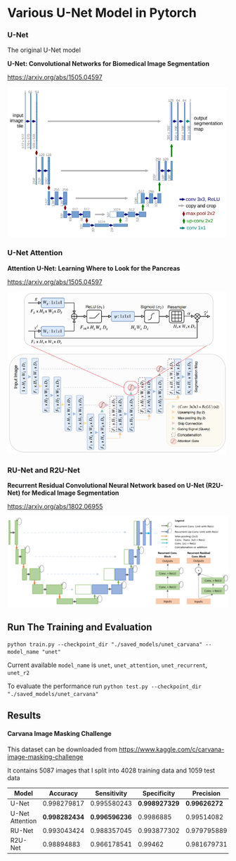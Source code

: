 # Various U-Net Model in Pytorch


### U-Net
The original U-Net model

**U-Net: Convolutional Networks for Biomedical Image Segmentation**

https://arxiv.org/abs/1505.04597 
<p align="left">
  <img src="https://github.com/kvpratama/unet/blob/master/assets/unet.png" width="500">
</p>

### U-Net Attention
**Attention U-Net: Learning Where to Look for the Pancreas**

https://arxiv.org/abs/1505.04597 
<p align="left">
  <img src="https://github.com/kvpratama/unet/blob/master/assets/unet_attention.png" width="500">
</p>

### RU-Net and R2U-Net
**Recurrent Residual Convolutional Neural Network based on U-Net (R2U-Net) for Medical Image Segmentation**

https://arxiv.org/abs/1802.06955
<p align="left">
  <img src="https://github.com/kvpratama/unet/blob/master/assets/unet_recurrent.png" width="800">
</p>


## Run The Training and Evaluation
``python train.py --checkpoint_dir "./saved_models/unet_carvana" --model_name "unet"``

Current available ``model_name`` is ``unet``, ``unet_attention``, ``unet_recurrent``, ``unet_r2``

To evaluate the performance run ``python test.py --checkpoint_dir "./saved_models/unet_carvana"``


## Results
#### Carvana Image Masking Challenge
This dataset can be downloaded from https://www.kaggle.com/c/carvana-image-masking-challenge

It contains 5087 images that I split into 4028 training data and 1059 test data

|Model   	        |Accuracy 	    |Sensitivity  	|Specificity  	|Precision  	|F1  	        |Jaccard  	    |Dice
|---	            |---	        |---	        |---	        |---	        |---	        |---	        |---
|U-Net  	        |0.998279817    |0.995580243    |**0.998927329**|**0.99626272** |**0.995910721**|**0.991872912**|**0.995911221**    
|U-Net Attention  	|**0.998282434**|**0.996596236**|0.9986885      |0.99514082     |0.995856454    |0.991767802    |0.995856954  	    
|RU-Net  	        |0.993043424    |0.988357045    |0.993877302    |0.979795889    |0.98386901     |0.968556633    |0.98386951
|R2U-Net  	        |0.98894883     |0.966178541    |0.99462        |0.981679731    |0.972566577    |0.948562334    |0.972567077
